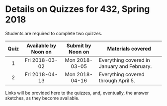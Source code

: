 # Details on Quizzes for 432, Spring 2018

Students are required to complete two quizzes. 

Quiz | Available by Noon on | Submit by Noon on | Materials covered
:--: | :------------------: | :---------------: | -------------------------------------
1 | Fri 2018-03-02 | Mon 2018-03-05 | Everything covered in January and February.
2 | Fri 2018-04-13 | Mon 2018-04-16 | Everything covered through April 5.

Links will be provided here to the quizzes, and, eventually, the answer sketches, as they become available.
